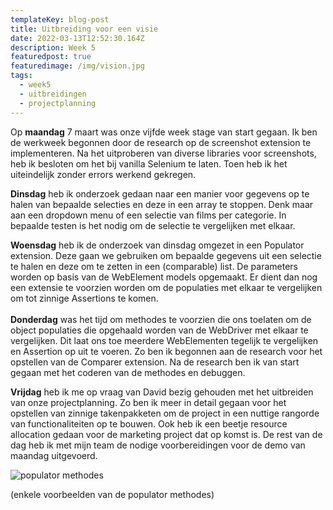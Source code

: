 ```yaml
---
templateKey: blog-post
title: Uitbreiding voor een visie
date: 2022-03-13T12:52:30.164Z
description: Week 5
featuredpost: true
featuredimage: /img/vision.jpg
tags:
  - week5
  - uitbreidingen
  - projectplanning
---
```

Op **maandag** 7 maart was onze vijfde week stage van start gegaan. Ik ben de werkweek begonnen door de research op de screenshot extension te implementeren. Na het uitproberen van diverse libraries voor screenshots, heb ik besloten om het bij vanilla Selenium te laten. Toen heb ik het uiteindelijk zonder errors werkend gekregen. 

**Dinsdag** heb ik onderzoek gedaan naar een manier voor gegevens op te halen van bepaalde selecties en  deze in een array te stoppen. Denk maar aan een dropdown menu of een selectie van films per categorie. In bepaalde testen is het nodig om de selectie te vergelijken met elkaar. 

**Woensdag** heb ik de onderzoek van dinsdag omgezet in een Populator extension. Deze gaan we gebruiken om bepaalde gegevens uit een selectie te halen en deze om te zetten in een (comparable) list. De parameters worden op basis van de WebElement models opgemaakt. Er dient dan nog een extensie te voorzien worden om de populaties met elkaar te vergelijken om tot zinnige Assertions te komen. \
\
**Donderdag** was het tijd om methodes te voorzien die ons toelaten om de object populaties die opgehaald worden van de WebDriver met elkaar te vergelijken.  Dit laat ons toe meerdere WebElementen tegelijk te vergelijken en Assertion op uit te voeren. Zo ben ik begonnen aan de research voor het opstellen van de Comparer extension. Na de research ben ik van start gegaan met het coderen van de methodes en debuggen.

**Vrijdag** heb ik me op vraag van David bezig gehouden met het uitbreiden van onze projectplanning. Zo ben ik meer in detail gegaan voor het opstellen van zinnige takenpakketen om de project in een nuttige rangorde van functionaliteiten op te bouwen. Ook heb ik een beetje resource allocation gedaan voor de marketing project dat op komst is. De rest van de dag heb ik met mijn team de nodige voorbereidingen voor de demo van maandag uitgevoerd. 

![populator methodes](/img/populator.jpg "populator methodes")

(enkele voorbeelden van de populator methodes)

![]()